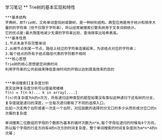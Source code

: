 学习笔记
** Trie树的基本实现和特性

	***基本结构
	字典树，即Trie树，又称单词查找树或键树，是一种树形结构。典型应用是用于统计和排序大量的的字符串（但不仅限于字符串），所以经常被搜索引擎系统用于文本词频统计。
	它的优点是:最大限度地减少无谓的字符串比较，查询效率比哈希表高。
	***基本性质
	1.节点本身不存完整单词
	2.从根节点到某一节点，路径上经过的字符串连接起来，为该结点对应的字符串；
	3.每个结点的所有子结点路径代表的字符都不相同
	***核心思想
	Trie树的核心思想是空间换时间
	利用字符串的公共前缀来降低查询时间的开销以达到提高效率的目的
	
	
	***单词搜索II复杂度分析
	其实这种复杂度分析可以借鉴爬楼梯
	f(n) = f(n-k)... k in array[....]
	f(n)的复杂度为k的n次方，所有递归这种类型的题型如果没有类似这种递归下还有树的分支，复杂度就是递归的深度，一旦每次递归都有了不同的选择入口，
	比如一次走两个台阶或者一次走一个台阶，对应函数的选择的分叉口的多少从而形成分岔口的n次幂的复杂度
	
	单词搜索二位数组的字母的个数即为基本的循环次数为n*m,每个字母在递归的时候有4个方向，所以每个字母的行走方向有4的n次方的时间复杂度，整个单词搜索的时间复杂度则为m*n*4的n次幂；
	